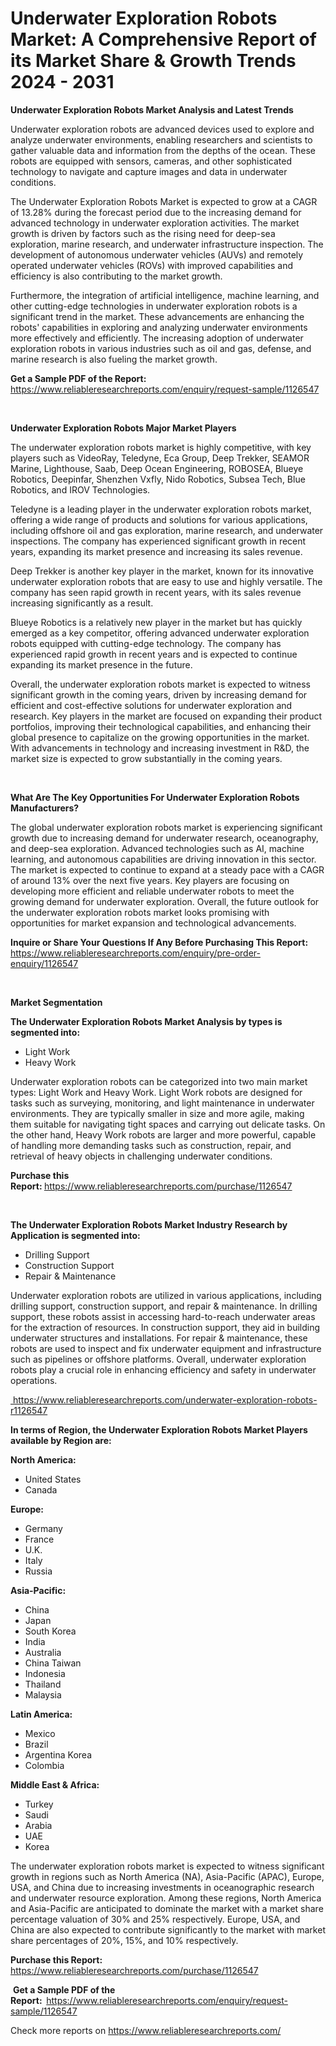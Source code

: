 <p><h1>Underwater Exploration Robots Market: A Comprehensive Report of its Market Share & Growth Trends 2024 - 2031</h1></p><p><strong>Underwater Exploration Robots Market Analysis and Latest Trends</strong></p>
<p><p>Underwater exploration robots are advanced devices used to explore and analyze underwater environments, enabling researchers and scientists to gather valuable data and information from the depths of the ocean. These robots are equipped with sensors, cameras, and other sophisticated technology to navigate and capture images and data in underwater conditions.</p><p>The Underwater Exploration Robots Market is expected to grow at a CAGR of 13.28% during the forecast period due to the increasing demand for advanced technology in underwater exploration activities. The market growth is driven by factors such as the rising need for deep-sea exploration, marine research, and underwater infrastructure inspection. The development of autonomous underwater vehicles (AUVs) and remotely operated underwater vehicles (ROVs) with improved capabilities and efficiency is also contributing to the market growth.</p><p>Furthermore, the integration of artificial intelligence, machine learning, and other cutting-edge technologies in underwater exploration robots is a significant trend in the market. These advancements are enhancing the robots' capabilities in exploring and analyzing underwater environments more effectively and efficiently. The increasing adoption of underwater exploration robots in various industries such as oil and gas, defense, and marine research is also fueling the market growth.</p></p>
<p><strong>Get a Sample PDF of the Report:&nbsp;</strong> <a href="https://www.reliableresearchreports.com/enquiry/request-sample/1126547">https://www.reliableresearchreports.com/enquiry/request-sample/1126547</a></p>
<p>&nbsp;</p>
<p><strong>Underwater Exploration Robots Major Market Players</strong></p>
<p><p>The underwater exploration robots market is highly competitive, with key players such as VideoRay, Teledyne, Eca Group, Deep Trekker, SEAMOR Marine, Lighthouse, Saab, Deep Ocean Engineering, ROBOSEA, Blueye Robotics, Deepinfar, Shenzhen Vxfly, Nido Robotics, Subsea Tech, Blue Robotics, and IROV Technologies.</p><p>Teledyne is a leading player in the underwater exploration robots market, offering a wide range of products and solutions for various applications, including offshore oil and gas exploration, marine research, and underwater inspections. The company has experienced significant growth in recent years, expanding its market presence and increasing its sales revenue.</p><p>Deep Trekker is another key player in the market, known for its innovative underwater exploration robots that are easy to use and highly versatile. The company has seen rapid growth in recent years, with its sales revenue increasing significantly as a result.</p><p>Blueye Robotics is a relatively new player in the market but has quickly emerged as a key competitor, offering advanced underwater exploration robots equipped with cutting-edge technology. The company has experienced rapid growth in recent years and is expected to continue expanding its market presence in the future.</p><p>Overall, the underwater exploration robots market is expected to witness significant growth in the coming years, driven by increasing demand for efficient and cost-effective solutions for underwater exploration and research. Key players in the market are focused on expanding their product portfolios, improving their technological capabilities, and enhancing their global presence to capitalize on the growing opportunities in the market. With advancements in technology and increasing investment in R&D, the market size is expected to grow substantially in the coming years.</p></p>
<p>&nbsp;</p>
<p><strong>What Are The Key Opportunities For Underwater Exploration Robots Manufacturers?</strong></p>
<p><p>The global underwater exploration robots market is experiencing significant growth due to increasing demand for underwater research, oceanography, and deep-sea exploration. Advanced technologies such as AI, machine learning, and autonomous capabilities are driving innovation in this sector. The market is expected to continue to expand at a steady pace with a CAGR of around 13% over the next five years. Key players are focusing on developing more efficient and reliable underwater robots to meet the growing demand for underwater exploration. Overall, the future outlook for the underwater exploration robots market looks promising with opportunities for market expansion and technological advancements.</p></p>
<p><strong>Inquire or Share Your Questions If Any Before Purchasing This Report:</strong> <a href="https://www.reliableresearchreports.com/enquiry/pre-order-enquiry/1126547">https://www.reliableresearchreports.com/enquiry/pre-order-enquiry/1126547</a></p>
<p>&nbsp;</p>
<p><strong>Market Segmentation</strong></p>
<p><strong>The Underwater Exploration Robots Market Analysis by types is segmented into:</strong></p>
<p><ul><li>Light Work</li><li>Heavy Work</li></ul></p>
<p><p>Underwater exploration robots can be categorized into two main market types: Light Work and Heavy Work. Light Work robots are designed for tasks such as surveying, monitoring, and light maintenance in underwater environments. They are typically smaller in size and more agile, making them suitable for navigating tight spaces and carrying out delicate tasks. On the other hand, Heavy Work robots are larger and more powerful, capable of handling more demanding tasks such as construction, repair, and retrieval of heavy objects in challenging underwater conditions.</p></p>
<p><strong>Purchase this Report:&nbsp;</strong><a href="https://www.reliableresearchreports.com/purchase/1126547">https://www.reliableresearchreports.com/purchase/1126547</a></p>
<p>&nbsp;</p>
<p><strong>The Underwater Exploration Robots Market Industry Research by Application is segmented into:</strong></p>
<p><ul><li>Drilling Support</li><li>Construction Support</li><li>Repair & Maintenance</li></ul></p>
<p><p>Underwater exploration robots are utilized in various applications, including drilling support, construction support, and repair & maintenance. In drilling support, these robots assist in accessing hard-to-reach underwater areas for the extraction of resources. In construction support, they aid in building underwater structures and installations. For repair & maintenance, these robots are used to inspect and fix underwater equipment and infrastructure such as pipelines or offshore platforms. Overall, underwater exploration robots play a crucial role in enhancing efficiency and safety in underwater operations.</p></p>
<p><a href="https://www.reliableresearchreports.com/underwater-exploration-robots-r1126547">&nbsp;https://www.reliableresearchreports.com/underwater-exploration-robots-r1126547</a></p>
<p><strong>In terms of Region, the Underwater Exploration Robots Market Players available by Region are:</strong></p>
<p>
    <p> <strong> North America: </strong>
        <ul>
            <li>United States</li>
            <li>Canada</li>
        </ul>
        </p> 
    <p> <strong> Europe: </strong>
        <ul>
            <li>Germany</li>
            <li>France</li>
            <li>U.K.</li>
            <li>Italy</li>
            <li>Russia</li>
        </ul>
        </p> 
    <p> <strong> Asia-Pacific: </strong>
        <ul>
            <li>China</li>
            <li>Japan</li>
            <li>South Korea</li>
            <li>India</li>
            <li>Australia</li>
            <li>China Taiwan</li>
            <li>Indonesia</li>
            <li>Thailand</li>
            <li>Malaysia</li>
        </ul>
        </p> 
    <p> <strong> Latin America: </strong>
        <ul>
            <li>Mexico</li>
            <li>Brazil</li>
            <li>Argentina Korea</li>
            <li>Colombia</li>
        </ul>
        </p> 
    <p> <strong> Middle East & Africa: </strong>
        <ul>
            <li>Turkey</li>
            <li>Saudi</li>
            <li>Arabia</li>
            <li>UAE</li>
            <li>Korea</li>
        </ul>
    </p>
    </p>
<p><p>The underwater exploration robots market is expected to witness significant growth in regions such as North America (NA), Asia-Pacific (APAC), Europe, USA, and China due to increasing investments in oceanographic research and underwater resource exploration. Among these regions, North America and Asia-Pacific are anticipated to dominate the market with a market share percentage valuation of 30% and 25% respectively. Europe, USA, and China are also expected to contribute significantly to the market with market share percentages of 20%, 15%, and 10% respectively.</p></p>
<p><strong>Purchase this Report: </strong><a href="https://www.reliableresearchreports.com/purchase/1126547">https://www.reliableresearchreports.com/purchase/1126547</a></p>
<p>&nbsp;<strong>Get a Sample PDF of the Report:&nbsp;&nbsp;</strong><a href="https://www.reliableresearchreports.com/enquiry/request-sample/1126547">https://www.reliableresearchreports.com/enquiry/request-sample/1126547</a></p>
<p><strong></strong></p>
<p>Check more reports on <a href="https://www.reliableresearchreports.com/">https://www.reliableresearchreports.com/</a></p>